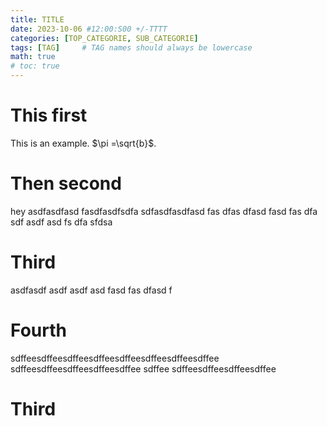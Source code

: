 ```yaml
---
title: TITLE
date: 2023-10-06 #12:00:S00 +/-TTTT
categories: [TOP_CATEGORIE, SUB_CATEGORIE]
tags: [TAG]     # TAG names should always be lowercase
math: true 
# toc: true
---
```


# This first
This is an example. $\pi =\sqrt{b}$.

# Then second
hey
asdfasdfasd
fasdfasdfsdfa
sdfasdfasdfasd
fas
dfas
dfasd
fasd
fas
dfa
sdf
asdf
asd
fs
dfa
sfdsa



# Third
asdfasdf
asdf
asdf
asd
fasd
fas
dfasd
f
# Fourth
sdffeesdffeesdffeesdffeesdffeesdffeesdffeesdffee
sdffeesdffeesdffeesdffeesdffee
sdffee
sdffeesdffeesdffeesdffee
# Third
